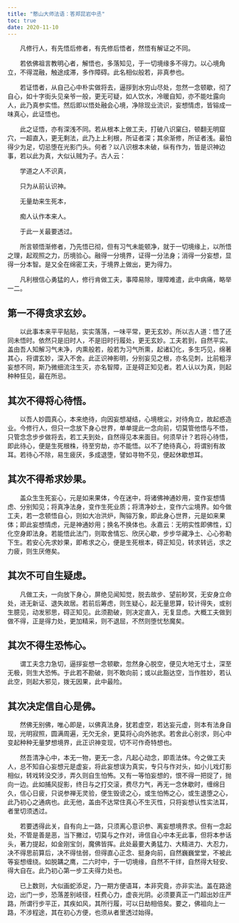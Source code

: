 ```yaml
---
title: "憨山大师法语：答郑昆岩中丞"
toc: true
date: 2020-11-10
---
```


　　凡修行人，有先悟后修者，有先修后悟者，然悟有解证之不同。

　　若依佛祖言教明心者，解悟也，多落知见，于一切境缘多不得力。以心境角立，不得混融，触途成滞，多作障碍。此名相似般若，非真参也。

　　若证悟者，从自己心中朴实做将去，逼拶到水穷山尽处，忽然一念顿歇，彻了自心，如十字街头见亲爷一般，更无可疑，如人饮水，冷暖自知，亦不能吐露向人，此乃真参实悟。然后即以悟处融会心境，净除现业流识，妄想情虑，皆镕成一味真心，此证悟也。

　　此之证悟，亦有深浅不同。若从根本上做工夫，打破八识窠臼，顿翻无明窟穴，一超直入，更无剩法，此乃上上利根，所证者深；其余渐修，所证者浅。最怕得少为足，切忌堕在光影门头。何者？以八识根本未破，纵有作为，皆是识神边事，若以此为真，大似认贼为子。古人云：

　　学道之人不识真，

　　只为从前认识神。

　　无量劫来生死本，

　　痴人认作本来人。


　　于此一关最要透过。

　　所言顿悟渐修者，乃先悟已彻，但有习气未能顿净，就于一切境缘上，以所悟之理，起观照之力，历境验心。融得一分境界，证得一分法身；消得一分妄想，显得一分本智。是又全在绵密工夫，于境界上做出，更为得力。

　　凡利根信心勇猛的人，修行肯做工夫，事障易除，理障难遣，此中病痛，略举一二。

## 第一不得贪求玄妙。

　　以此事本来平平贴贴，实实落落，一味平常，更无玄妙。所以古人道：悟了还同未悟时。依然只是旧时人，不是旧时行履处，更无玄妙。工夫若到，自然平实。盖由吾人知解习气未净，内熏般若，般若为习气所熏，起诸幻化，多生巧见，绵著其心，将谓玄妙，深入不舍。此正识神影明，分别妄见之根，亦名见刺，比前粗浮妄想不同，斯乃微细流注生灭，亦名智障，正是碍正知见者。若人认以为真，则起种种狂见，最在所忌。　

## 其次不得将心待悟。

　　以吾人妙圆真心，本来绝待，向因妄想凝结，心境根尘，对待角立，故起惑造业。今修行人，但只一念放下身心世界，单单提此一念向前，切莫管他悟与不悟，只管念念步步做将去，若工夫到处，自然得见本来面目。何须早计？若将心待悟，即此待心，便是生死根株，待至穷劫，亦不能悟。以不了绝待真心，将谓别有故耳。若待心不除，易生疲厌，多成退堕，譬如寻物不见，便起休歇想耳。

## 其次不得希求妙果。

　　盖众生生死妄心，元是如来果体，今在迷中，将诸佛神通妙用，变作妄想情虑、分别知见；将真净法身，变作生死业质；将清净妙土，变作六尘境界。如今做工夫，若一念顿悟自心，则如大冶洪炉，陶镕万象，即此身心世界，元是如来果体；即此妄想情虑，元是神通妙用；换名不换体也。永嘉云：无明实性即佛性，幻化空身即法身。若能悟此法门，则取舍情忘、欣厌心歇，步步华藏净土、心心弥勒下生。若安心先求妙果，即希求之心，便是生死根本，碍正知见，转求转远，求之力疲，则生厌倦矣。

## 其次不可自生疑虑。

　　凡做工夫，一向放下身心，屏绝见闻知觉，脱去故步、望前眇冥，无安身立命处，进无新证、退失故居。若前后筹虑，则生疑心，起无量思算，较计得失，或别生臆见，动发邪思，碍正知见。此须勘破，则决定直入，无复显虑。大概工夫做到做不得，正是得力处，更加精采，则不退屈，不然则堕忧愁魔矣。

## 其次不得生恐怖心。

　　谓工夫念力急切，逼拶妄想一念顿歇，忽然身心脱空，便见大地无寸土，深至无极，则生大恐怖。于此若不勘破，则不敢向前；或以此豁达空，当作胜妙，若认此空，则起大邪见，拨无因果，此中最险。

## 其次决定信自心是佛。

　　然佛无别佛，唯心即是，以佛真法身，犹若虚空，若达妄元虚，则本有法身自现，光明寂照，圆满周遍，无欠无余，更莫将心向外驰求。若舍此心别求，则心中变起种种无量梦想境界，此正识神变现，切不可作奇特想也。

　　然吾清净心中，本无一物，更无一念，凡起心动念，即乖法体。今之做工夫人，总不知自心妄想元是虚妄，将此妄想误为真实，专只与作对头，如小儿戏灯影相似，转戏转没交涉，弄久则自生怕怖。又有一等怕妄想的，恨不得一把捉了，抛向一边。此如捕风捉影，终日与之打交滚，费尽力气，再无一念休歇时，缠绵日久，信心日疲，只说参禅无灵验，便生毁谤之心，或生怕怖之心，或生退堕之心，此乃初心之通病也。此无他，盖由不达常住真心不生灭性，只将妄想认性实法耳，者里切须透过。

　　若要透得此关，自有向上一路，只须离心意识参、离妄想境界求。但有一念起处，不管是善是恶，当下撇过，切莫与之作对，谛信自心中本无此事，但将本参话头，著力提起，如金刚宝剑，魔佛皆挥。此处最要大勇猛力、大精进力、大忍力，决不得思前算后，决不得怯弱，但得直心正念、挺身向前，自然巍巍堂堂，不被此等妄想缠绕。如脱韝之鹰，二六时中，于一切境缘，自然不干绊，自然得大轻安、得大自在。此乃初心第一步工夫得力处也。


　　已上数则，大似画蛇添足，乃一期方便语耳，本非究竟，亦非实法。盖在路途边，出门一步，恐落差别岐径，枉费心力，虚丧光阴。必须要真正一门超出妙庄严路，所谓行步平正，其疾如风，其所行履，可以日劫相倍矣。要之，佛祖向上一路，不涉程途，其在初心方便，也须从者里透过始得。

